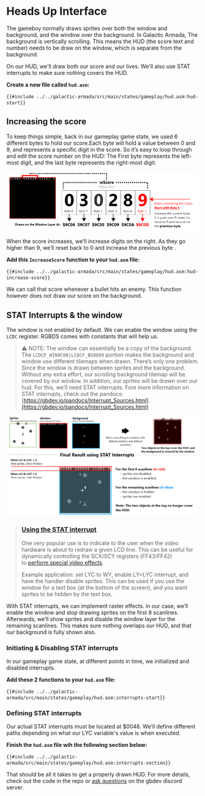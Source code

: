 # Heads Up Interface

The gameboy normally draws sprites over both the window and background, and the window over the background. In Galactic Armada, The background is vertically scrolling. This means the HUD (the score text and number) needs to be draw on the window, which is separate from the background. 

On our HUD, we'll draw both our score and our lives. We'll also use STAT interrupts to make sure nothing covers the HUD.

**Create a new file called `hud.asm`:**

```rgbasm,linenos,start={{#line_no_of "" ../../galactic-armada/src/main/states/gameplay/hud.asm:hud-start}}
{{#include ../../galactic-armada/src/main/states/gameplay/hud.asm:hud-start}}
```

## Increasing the score

To keep things simple, back in our gameplay game state, we used 6 different bytes to hold our score.Each byte will hold a value between 0 and 9, and represents a specific digit in the score. So it’s easy to loop through and edit the score number on the HUD: The First byte represents the left-most digit, and the last byte represents the right-most digit. 

![DrawingScoreVisualized.png](../assets/part3/img/DrawingScoreVisualized.png)

When the score increases, we’ll increase digits on the right. As they go higher than 9, we’ll reset back to 0 and increase the previous byte .

**Add this `IncreaseScore` function to your `hud.asm` file:**

```rgbasm,linenos,start={{#line_no_of "" ../../galactic-armada/src/main/states/gameplay/hud.asm:hud-increase-score}}
{{#include ../../galactic-armada/src/main/states/gameplay/hud.asm:hud-increase-score}}
```

We can call that score whenever a bullet hits an enemy. This function however does not draw our score on the background.

## STAT Interrupts & the window


The window is not enabled by default. We can enable the window using the `LCDC` register. RGBDS comes with constants that will help us. 

> ⚠️ NOTE: The window can essentially be a copy of the background. The `LCDCF_WIN9C00|LCDCF_BG9800` portion makes the background and window use different tilemaps when drawn.
There’s only one problem. Since the window is drawn between sprites and the background. Without any extra effort, our scrolling background tilemap will be covered by our window. In addition, our sprites will be drawn over our hud. For this, we’ll need STAT interrupts. Fore more information on STAT interrupts, check out the pandocs: [https://gbdev.io/pandocs/Interrupt_Sources.html](https://gbdev.io/pandocs/Interrupt_Sources.html)


![InterruptsDiagram.png](../assets/part3/img/StatInterruptsVisualized.png)

> ### **[Using the STAT interrupt](https://gbdev.io/pandocs/Interrupt_Sources.html#using-the-stat-interrupt)**
> 
> One very popular use is to indicate to the user when the video hardware is about to redraw a given LCD line. This can be useful for dynamically controlling the SCX/SCY registers ($FF43/$FF42) to [perform special video effects](https://github.com/gb-archive/DeadCScroll).
> 
> Example application: set LYC to WY, enable LY=LYC interrupt, and have the handler disable sprites. This can be used if you use the window for a text box (at the bottom of the screen), and you want sprites to be hidden by the text box.


With STAT interrupts, we can implement raster effects. in our case, we’ll enable the window and stop drawing sprites on the first 8 scanlines. Afterwards, we’ll show sprites and disable the window layer for the remaining scanlines. This makes sure nothing overlaps our HUD, and that our background is fully shown also.

### Initiating & Disabling STAT interrupts

In our gameplay game state, at different points in time, we initialized and disabled interrupts. 

**Add these 2 functions to your `hud.asm` file:**

```rgbasm,linenos,start={{#line_no_of "" ../../galactic-armada/src/main/states/gameplay/hud.asm:interrupts-start}}
{{#include ../../galactic-armada/src/main/states/gameplay/hud.asm:interrupts-start}}
```

### Defining STAT interrupts

Our actual STAT interrupts must be located at $0048. We'll define different paths depending on what our LYC variable's value is when executed.

**Finish the `hud.asm` file wih the following section below:**

```rgbasm,linenos,start={{#line_no_of "" ../../galactic-armada/src/main/states/gameplay/hud.asm:interrupts-section}}
{{#include ../../galactic-armada/src/main/states/gameplay/hud.asm:interrupts-section}}
```

That should be all it takes to get a properly drawn HUD. For more details, check out the code in the repo or [ask questions](https://gbdev.io/gb-asm-tutorial/help-feedback.html) on the gbdev discord server.
